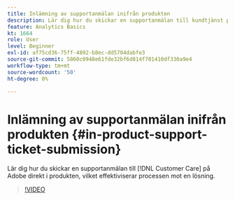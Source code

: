 ```yaml
---
title: Inlämning av supportanmälan inifrån produkten
description: Lär dig hur du skickar en supportanmälan till kundtjänst på Adobe direkt i produkten, vilket effektiviserar processen mot en lösning.
feature: Analytics Basics
kt: 1664
role: User
level: Beginner
exl-id: af75cd36-75ff-4892-b8ec-dd5704dabfe3
source-git-commit: 5860c0948e61fde32bf6d814f701410df330a9e4
workflow-type: tm+mt
source-wordcount: '50'
ht-degree: 0%

---
```


# Inlämning av supportanmälan inifrån produkten {#in-product-support-ticket-submission}

Lär dig hur du skickar en supportanmälan till [!DNL Customer Care] på Adobe direkt i produkten, vilket effektiviserar processen mot en lösning.

>[!VIDEO](https://video.tv.adobe.com/v/3430057/?quality=12&learn=on&captions=swe)

